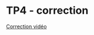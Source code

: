 # TP4 - correction

[Correction vidéo](https://opusidea-training.s3.eu-west-3.amazonaws.com/divers/demo/2023-01-12-python-tp4-correction.webm)